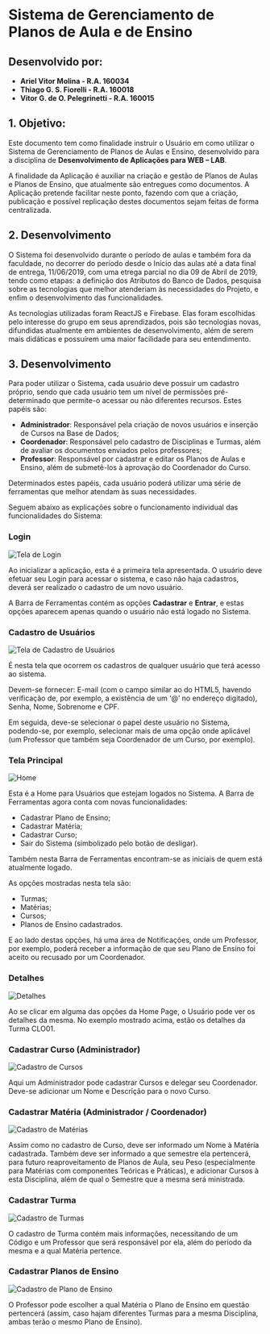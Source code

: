 # Sistema de Gerenciamento de Planos de Aula e de Ensino

## Desenvolvido por:

- **Ariel Vitor Molina - R.A. 160034**
- **Thiago G. S. Fiorelli - R.A. 160018**
- **Vitor G. de O. Pelegrinetti - R.A. 160015**

## 1. Objetivo:

Este documento tem como finalidade instruir o Usuário em como utilizar o Sistema de Gerenciamento de Planos de Aulas e Ensino, desenvolvido para a disciplina de **Desenvolvimento de Aplicações para WEB – LAB**.

A finalidade da Aplicação é auxiliar na criação e gestão de Planos de Aulas e Planos de Ensino, que atualmente são entregues como documentos. A Aplicação pretende facilitar neste ponto, fazendo com que a criação, publicação e possível replicação destes documentos sejam feitas de forma centralizada.

## 2. Desenvolvimento

O Sistema foi desenvolvido durante o período de aulas e também fora da faculdade, no decorrer do período desde o Início das aulas até a data final de entrega, 11/06/2019, com uma etrega parcial no dia 09 de Abril de 2019, tendo como etapas: a definição dos Atributos do Banco de Dados, pesquisa sobre as tecnologias que melhor atenderiam às necessidades do Projeto, e enfim o desenvolvimento das funcionalidades.

As tecnologias utilizadas foram ReactJS e Firebase. Elas foram escolhidas pelo interesse do grupo em seus aprendizados, pois são tecnologias novas, difundidas atualmente em ambientes de desenvolvimento, além de serem mais didáticas e possuírem uma maior facilidade para seu entendimento.

## 3. Desenvolvimento

Para poder utilizar o Sistema, cada usuário deve possuir um cadastro próprio, sendo que cada usuário tem um nível de permissões pré-determinado que permite-o acessar ou não diferentes recursos. Estes papéis são:

- **Administrador**: Responsável pela criação de novos usuários e inserção de Cursos na Base de Dados;
- **Coordenador**: Responsável pelo cadastro de Disciplinas e Turmas, além de avaliar os documentos enviados pelos professores;
- **Professor**: Responsável por cadastrar e editar os Planos de Aulas e Ensino, além de submetê-los à aprovação do Coordenador do Curso.

Determinados estes papéis, cada usuário poderá utilizar uma série de ferramentas que melhor atendam às suas necessidades.

Seguem abaixo as explicações sobre o funcionamento individual das funcionalidades do Sistema:

### Login

![Tela de Login](https://i.imgur.com/Yrqpt0h.png)

Ao inicializar a aplicação, esta é a primeira tela apresentada. O usuário deve efetuar seu Login para acessar o sistema, e caso não haja cadastros, deverá ser realizado o cadastro de um novo usuário.

A Barra de Ferramentas contém as opções **Cadastrar** e **Entrar**, e estas opções aparecem apenas quando o usuário não está logado no Sistema.

### Cadastro de Usuários

![Tela de Cadastro de Usuários](https://i.imgur.com/nagoWUD.png)

É nesta tela que ocorrem os cadastros de qualquer usuário que terá acesso ao sistema.

Devem-se fornecer: E-mail (com o campo similar ao do HTML5, havendo verificação de, por exemplo, a existência de um ‘@’ no endereço digitado), Senha, Nome, Sobrenome e CPF.

Em seguida, deve-se selecionar o papel deste usuário no Sistema, podendo-se, por exemplo, selecionar mais de uma opção onde aplicável (um Professor que também seja Coordenador de um Curso, por exemplo).

### Tela Principal

![Home](https://i.imgur.com/N6Bfxbr.png)

Esta é a Home para Usuários que estejam logados no Sistema. A Barra de Ferramentas agora conta com novas funcionalidades:

- Cadastrar Plano de Ensino;
- Cadastrar Matéria;
- Cadastrar Curso;
- Sair do Sistema (simbolizado pelo botão de desligar).

Também nesta Barra de Ferramentas encontram-se as iniciais de quem está atualmente logado.

As opções mostradas nesta tela são:

- Turmas;
- Matérias;
- Cursos;
- Planos de Ensino cadastrados.

E ao lado destas opções, há uma área de Notificações, onde um Professor, por exemplo, poderá receber a informação de que seu Plano de Ensino foi aceito ou recusado por um Coordenador.

### Detalhes

![Detalhes](https://i.imgur.com/2uBZaHI.png)

Ao se clicar em alguma das opções da Home Page, o Usuário pode ver os detalhes da mesma. No exemplo mostrado acima, estão os detalhes da Turma CLO01.

### Cadastrar Curso (Administrador)

![Cadastro de Cursos](https://i.imgur.com/btyJCHL.png)

Aqui um Administrador pode cadastrar Cursos e delegar seu Coordenador. Deve-se adicionar um Nome e Descrição para o novo Curso.

### Cadastrar Matéria (Administrador / Coordenador)

![Cadastro de Matérias](https://i.imgur.com/40tLAuJ.png)

Assim como no cadastro de Curso, deve ser informado um Nome à Matéria cadastrada. Também deve ser informado a que semestre ela pertencerá, para futuro reaproveitamento de Planos de Aula, seu Peso (especialmente para Matérias com componentes Teóricas e Práticas), e adicionar Cursos à esta Disciplina, além de qual o Semestre que a mesma será ministrada.

### Cadastrar Turma

![Cadastro de Turmas](https://i.imgur.com/kHRYrBl.png)

O cadastro de Turma contém mais informações, necessitando de um Código e um Professor que será responsável por ela, além do período da mesma e a qual Matéria pertence.

### Cadastrar Planos de Ensino

![Cadastro de Plano de Ensino](https://i.imgur.com/hTJbg4W.png)

O Professor pode escolher a qual Matéria o Plano de Ensino em questão pertencerá (assim, caso hajam diferentes Turmas para a mesma Disciplina, ambas terão o mesmo Plano de Ensino).
